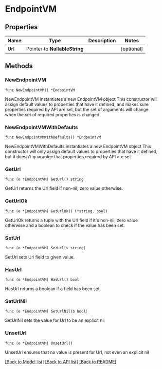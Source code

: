 # EndpointVM

## Properties

Name | Type | Description | Notes
------------ | ------------- | ------------- | -------------
**Url** | Pointer to **NullableString** |  | [optional] 

## Methods

### NewEndpointVM

`func NewEndpointVM() *EndpointVM`

NewEndpointVM instantiates a new EndpointVM object
This constructor will assign default values to properties that have it defined,
and makes sure properties required by API are set, but the set of arguments
will change when the set of required properties is changed

### NewEndpointVMWithDefaults

`func NewEndpointVMWithDefaults() *EndpointVM`

NewEndpointVMWithDefaults instantiates a new EndpointVM object
This constructor will only assign default values to properties that have it defined,
but it doesn't guarantee that properties required by API are set

### GetUrl

`func (o *EndpointVM) GetUrl() string`

GetUrl returns the Url field if non-nil, zero value otherwise.

### GetUrlOk

`func (o *EndpointVM) GetUrlOk() (*string, bool)`

GetUrlOk returns a tuple with the Url field if it's non-nil, zero value otherwise
and a boolean to check if the value has been set.

### SetUrl

`func (o *EndpointVM) SetUrl(v string)`

SetUrl sets Url field to given value.

### HasUrl

`func (o *EndpointVM) HasUrl() bool`

HasUrl returns a boolean if a field has been set.

### SetUrlNil

`func (o *EndpointVM) SetUrlNil(b bool)`

 SetUrlNil sets the value for Url to be an explicit nil

### UnsetUrl
`func (o *EndpointVM) UnsetUrl()`

UnsetUrl ensures that no value is present for Url, not even an explicit nil

[[Back to Model list]](../README.md#documentation-for-models) [[Back to API list]](../README.md#documentation-for-api-endpoints) [[Back to README]](../README.md)


